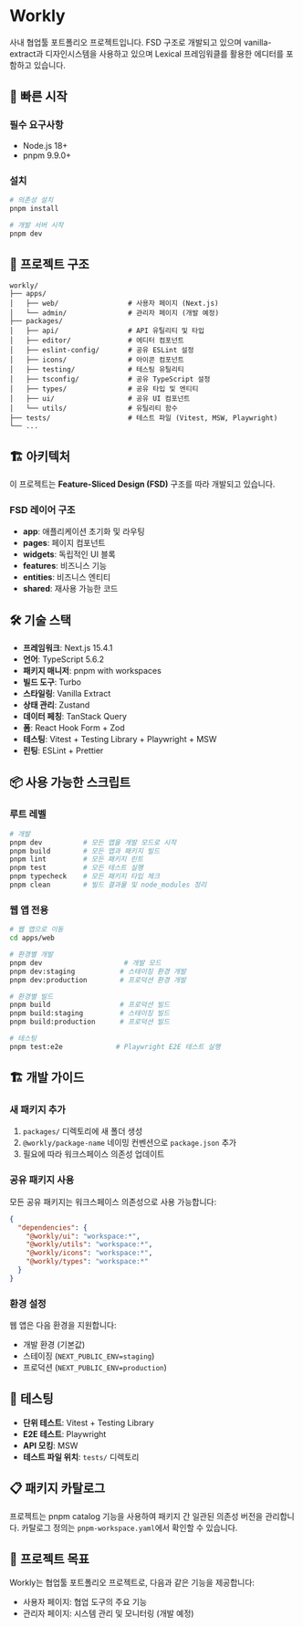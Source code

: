 # Workly

사내 협업툴 포트폴리오 프로젝트입니다. FSD 구조로 개발되고 있으며 vanilla-extract과 디자인시스템을 사용하고 있으며 Lexical 프레임워클를 활용한 에디터를 포함하고 있습니다. 

## 🚀 빠른 시작

### 필수 요구사항

- Node.js 18+ 
- pnpm 9.9.0+

### 설치

```bash
# 의존성 설치
pnpm install

# 개발 서버 시작
pnpm dev
```

## 📁 프로젝트 구조

```
workly/
├── apps/
│   ├── web/                 # 사용자 페이지 (Next.js)
│   └── admin/               # 관리자 페이지 (개발 예정)
├── packages/
│   ├── api/                 # API 유틸리티 및 타입
│   ├── editor/              # 에디터 컴포넌트
│   ├── eslint-config/       # 공유 ESLint 설정
│   ├── icons/               # 아이콘 컴포넌트
│   ├── testing/             # 테스팅 유틸리티
│   ├── tsconfig/            # 공유 TypeScript 설정
│   ├── types/               # 공유 타입 및 엔티티
│   ├── ui/                  # 공유 UI 컴포넌트
│   └── utils/               # 유틸리티 함수
├── tests/                   # 테스트 파일 (Vitest, MSW, Playwright)
└── ...
```

## 🏗 아키텍처

이 프로젝트는 **Feature-Sliced Design (FSD)** 구조를 따라 개발되고 있습니다.

### FSD 레이어 구조
- **app**: 애플리케이션 초기화 및 라우팅
- **pages**: 페이지 컴포넌트
- **widgets**: 독립적인 UI 블록
- **features**: 비즈니스 기능
- **entities**: 비즈니스 엔티티
- **shared**: 재사용 가능한 코드

## 🛠 기술 스택

- **프레임워크**: Next.js 15.4.1
- **언어**: TypeScript 5.6.2
- **패키지 매니저**: pnpm with workspaces
- **빌드 도구**: Turbo
- **스타일링**: Vanilla Extract
- **상태 관리**: Zustand
- **데이터 페칭**: TanStack Query
- **폼**: React Hook Form + Zod
- **테스팅**: Vitest + Testing Library + Playwright + MSW
- **린팅**: ESLint + Prettier

## 📦 사용 가능한 스크립트

### 루트 레벨

```bash
# 개발
pnpm dev          # 모든 앱을 개발 모드로 시작
pnpm build        # 모든 앱과 패키지 빌드
pnpm lint         # 모든 패키지 린트
pnpm test         # 모든 테스트 실행
pnpm typecheck    # 모든 패키지 타입 체크
pnpm clean        # 빌드 결과물 및 node_modules 정리
```

### 웹 앱 전용

```bash
# 웹 앱으로 이동
cd apps/web

# 환경별 개발
pnpm dev                    # 개발 모드
pnpm dev:staging           # 스테이징 환경 개발
pnpm dev:production        # 프로덕션 환경 개발

# 환경별 빌드
pnpm build                 # 프로덕션 빌드
pnpm build:staging         # 스테이징 빌드
pnpm build:production      # 프로덕션 빌드

# 테스팅
pnpm test:e2e             # Playwright E2E 테스트 실행
```

## 🏗 개발 가이드

### 새 패키지 추가

1. `packages/` 디렉토리에 새 폴더 생성
2. `@workly/package-name` 네이밍 컨벤션으로 `package.json` 추가
3. 필요에 따라 워크스페이스 의존성 업데이트

### 공유 패키지 사용

모든 공유 패키지는 워크스페이스 의존성으로 사용 가능합니다:

```json
{
  "dependencies": {
    "@workly/ui": "workspace:*",
    "@workly/utils": "workspace:*",
    "@workly/icons": "workspace:*",
    "@workly/types": "workspace:*"
  }
}
```

### 환경 설정

웹 앱은 다음 환경을 지원합니다:
- 개발 환경 (기본값)
- 스테이징 (`NEXT_PUBLIC_ENV=staging`)
- 프로덕션 (`NEXT_PUBLIC_ENV=production`)

## 🧪 테스팅

- **단위 테스트**: Vitest + Testing Library
- **E2E 테스트**: Playwright
- **API 모킹**: MSW
- **테스트 파일 위치**: `tests/` 디렉토리

## 📋 패키지 카탈로그

프로젝트는 pnpm catalog 기능을 사용하여 패키지 간 일관된 의존성 버전을 관리합니다. 
카탈로그 정의는 `pnpm-workspace.yaml`에서 확인할 수 있습니다.

## 🎯 프로젝트 목표

Workly는 협업툴 포트폴리오 프로젝트로, 다음과 같은 기능을 제공합니다:
- 사용자 페이지: 협업 도구의 주요 기능
- 관리자 페이지: 시스템 관리 및 모니터링 (개발 예정)

